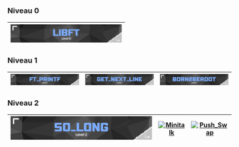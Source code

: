 
### Niveau 0
| <a href="https://github.com/MatthieuGillieron/libft"><img src="images/libft.png" alt="Libft" width="250" style="border: none;"></a> |
|:-----------------------------------:|

### Niveau 1
| [![Ft_printf](images/ft_printf.png)](https://github.com/MatthieuGillieron/ft_printf) | [![Get_Next_Line](images/gnl.png)](https://github.com/MatthieuGillieron/get_next_line) | [![Born2beroot](images/b2r.png)](https://github.com/MatthieuGillieron/born2beroot) |
|:-----------------------------------:|:--------------------------------------:|:---------------------------------------:|

### Niveau 2
| [![So_Long](images/so_long.png)](https://github.com/MatthieuGillieron/so_long) | [![Minitalk](images/minitalk.png)](https://github.com/MatthieuGillieron/minitalk) | [![Push_Swap](images/push_swap.png)](https://github.com/MatthieuGillieron/push_swap) |
|:-----------------------------------:|:--------------------------------------:|:---------------------------------------:|
